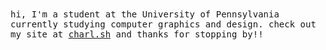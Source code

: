 <samp>
  hi, I'm a student at the University of Pennsylvania currently studying computer graphics and design. check out my site at <a href="https://charl.sh" target="_blank">charl.sh</a> and thanks for stopping by!!
</samp>
